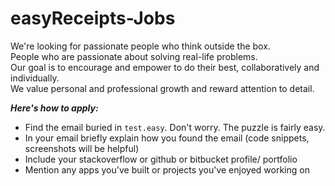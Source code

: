 easyReceipts-Jobs
=================
 
We're looking for passionate people who think outside the box.  
People who are passionate about solving real-life problems.  
Our goal is to encourage and empower to do their best, collaboratively and individually.    
We value personal and professional growth and reward attention to detail.


***Here's how to apply:***

- Find the email buried in `test.easy`. Don't worry. The puzzle is fairly easy. 
- In your email briefly explain how you found the email (code snippets, screenshots will be helpful)
- Include your stackoverflow or github or bitbucket profile/ portfolio
- Mention any apps you've built or projects you've enjoyed working on
